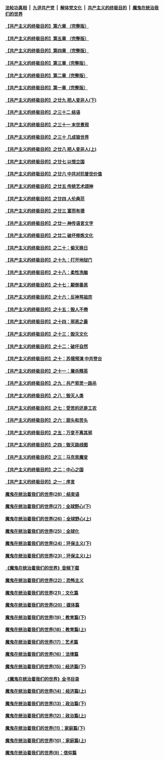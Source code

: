 

####  [法轮功真相](../../../../basic/blob/master/README.md?t=04051101) &nbsp;|&nbsp; [九评共产党](../../../../9ping.md/blob/master/README.md?t=04051101) &nbsp;|&nbsp; [解体党文化](../../../../jtdwh.md/blob/master/README.md?t=04051101)  &nbsp;|&nbsp; [共产主义的终极目的](../../../../gczydzjmd.md/blob/master/README.md?t=04051101) &nbsp;|&nbsp; [魔鬼在统治我们的世界](../../../../mgztzwmdsj.md/blob/master/README.md?t=04051101) 

#### [【共产主义的终极目的】第六章 （完整版）](../pages/nsc422/n11428913.md?t=04051101) 

#### [【共产主义的终极目的】第五章 （完整版）](../pages/nsc422/n11428912.md?t=04051101) 

#### [【共产主义的终极目的】第四章 （完整版）](../pages/nsc422/n11428907.md?t=04051101) 

#### [【共产主义的终极目的】第三章（完整版）](../pages/nsc422/n11428848.md?t=04051101) 

#### [【共产主义的终极目的】第二章（完整版）](../pages/nsc422/n11428831.md?t=04051101) 

#### [【共产主义的终极目的】第一章（完整版）](../pages/nsc422/n11417651.md?t=04051101) 

#### [【共产主义的终极目的】之廿九 把人变非人(下)](../pages/nsc422/n11344140.md?t=04051101) 

#### [【共产主义的终极目的】之三十二 结语](../pages/nsc422/n11360535.md?t=04051101) 

#### [【共产主义的终极目的】之三十一 末世景观](../pages/nsc422/n11351129.md?t=04051101) 

#### [【共产主义的终极目的】之三十 几成狼世界](../pages/nsc422/n11348280.md?t=04051101) 

#### [【共产主义的终极目的】之廿八 把人变非人(上)](../pages/nsc422/n11340492.md?t=04051101) 

#### [【共产主义的终极目的】之廿七 以恨立国](../pages/nsc422/n11336944.md?t=04051101) 

#### [【共产主义的终极目的】之廿六 中共对抗普世价值](../pages/nsc422/n11324785.md?t=04051101) 

#### [【共产主义的终极目的】之廿五 传统艺术颂神](../pages/nsc422/n11296396.md?t=04051101) 

#### [【共产主义的终极目的】之廿四 人伦典范](../pages/nsc422/n11296397.md?t=04051101) 

#### [【共产主义的终极目的】之廿三 富而有德](../pages/nsc422/n11283598.md?t=04051101) 

#### [【共产主义的终极目的】之廿一 神传语言文字](../pages/nsc422/n11263265.md?t=04051101) 

#### [【共产主义的终极目的】之廿二 破坏修炼文化](../pages/nsc422/n11245728.md?t=04051101) 

#### [【共产主义的终极目的】之二十：偷天换日](../pages/nsc422/n11238846.md?t=04051101) 

#### [【共产主义的终极目的】之十九：打开地狱门](../pages/nsc422/n11206376.md?t=04051101) 

#### [【共产主义的终极目的】之十八：柔性洗脑](../pages/nsc422/n11199994.md?t=04051101) 

#### [【共产主义的终极目的】之十七：颠倒善恶](../pages/nsc422/n11179782.md?t=04051101) 

#### [【共产主义的终极目的】之十六：反神骂祖宗](../pages/nsc422/n11166798.md?t=04051101) 

#### [【共产主义的终极目的】之十五：毁人不倦](../pages/nsc422/n11166792.md?t=04051101) 

#### [【共产主义的终极目的】之十四：邪恶之最](../pages/nsc422/n11150249.md?t=04051101) 

#### [【共产主义的终极目的】之十三：毁灭文化](../pages/nsc422/n11135227.md?t=04051101) 

#### [【共产主义的终极目的】之十二：破坏自然](../pages/nsc422/n11135214.md?t=04051101) 

#### [【共产主义的终极目的】之十：苏俄预演 中共登台](../pages/nsc422/n11118424.md?t=04051101) 

#### [【共产主义的终极目的】之十一：屠杀精英](../pages/nsc422/n11118442.md?t=04051101) 

#### [【共产主义的终极目的】之九：共产邪灵一路杀](../pages/nsc422/n11114139.md?t=04051101) 

#### [【共产主义的终极目的】之八：毁灭人类](../pages/nsc422/n11108503.md?t=04051101) 

#### [【共产主义的终极目的】之七：受苦的还是工农](../pages/nsc422/n11101809.md?t=04051101) 

#### [【共产主义的终极目的】之六：甜头和苦头](../pages/nsc422/n11096971.md?t=04051101) 

#### [【共产主义的终极目的】之五：万变不离其邪](../pages/nsc422/n11091285.md?t=04051101) 

#### [【共产主义的终极目的】之四：毁灭路线图](../pages/nsc422/n11086284.md?t=04051101) 

#### [【共产主义的终极目的】之三：马克思魔变](../pages/nsc422/n11061941.md?t=04051101) 

#### [【共产主义的终极目的】之二：中心之国](../pages/nsc422/n11047728.md?t=04051101) 

#### [【共产主义的终极目的】之一：序言](../pages/nsc422/n11086077.md?t=04051101) 

#### [魔鬼在统治着我们的世界(28)：结束语](../pages/nsc422/n10936246.md?t=04051101) 

#### [魔鬼在统治着我们的世界(27)：全球野心(下)](../pages/nsc422/n10928319.md?t=04051101) 

#### [魔鬼在统治着我们的世界(26)：全球野心(上)](../pages/nsc422/n10900318.md?t=04051101) 

#### [魔鬼在统治着我们的世界(25)：全球化](../pages/nsc422/n10788205.md?t=04051101) 

#### [魔鬼在统治着我们的世界(24)：环保主义(下)](../pages/nsc422/n10695307.md?t=04051101) 

#### [魔鬼在统治着我们的世界(23)：环保主义(上)](../pages/nsc422/n10688613.md?t=04051101) 

#### [《魔鬼在统治着我们的世界》音频下载](../pages/nsc422/n10635553.md?t=04051101) 

#### [魔鬼在统治着我们的世界(22)：恐怖主义](../pages/nsc422/n10614727.md?t=04051101) 

#### [魔鬼在统治着我们的世界(21)：文化篇](../pages/nsc422/n10597706.md?t=04051101) 

#### [魔鬼在统治着我们的世界(20)：媒体篇](../pages/nsc422/n10586579.md?t=04051101) 

#### [魔鬼在统治着我们的世界(19)：教育篇(下)](../pages/nsc422/n10564808.md?t=04051101) 

#### [魔鬼在统治着我们的世界(18)：教育篇(上)](../pages/nsc422/n10526970.md?t=04051101) 

#### [魔鬼在统治着我们的世界(17)：艺术篇](../pages/nsc422/n10499093.md?t=04051101) 

#### [魔鬼在统治着我们的世界(16)：法律篇](../pages/nsc422/n10485969.md?t=04051101) 

#### [魔鬼在统治着我们的世界(15)：经济篇(下)](../pages/nsc422/n10469975.md?t=04051101) 

#### [《魔鬼在统治着我们的世界》全书目录](../pages/nsc422/n10464261.md?t=04051101) 

#### [魔鬼在统治着我们的世界(14)：经济篇(上)](../pages/nsc422/n10457370.md?t=04051101) 

#### [魔鬼在统治着我们的世界(13)：政治篇(下)](../pages/nsc422/n10448270.md?t=04051101) 

#### [魔鬼在统治着我们的世界(12)：政治篇(上)](../pages/nsc422/n10444576.md?t=04051101) 

#### [魔鬼在统治着我们的世界(11)：家庭篇(下)](../pages/nsc422/n10440961.md?t=04051101) 

#### [魔鬼在统治着我们的世界(10)：家庭篇(上)](../pages/nsc422/n10435448.md?t=04051101) 

#### [魔鬼在统治着我们的世界(9)：信仰篇](../pages/nsc422/n10432159.md?t=04051101) 

